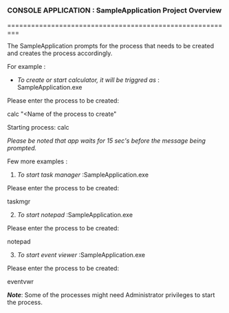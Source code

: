
### CONSOLE APPLICATION : SampleApplication Project Overview
=========================================================

The SampleApplication prompts for the process that needs to be created and creates the process accordingly.

 For example : 
 + _To create or start calculator, it will be triggred as_ : SampleApplication.exe
 
  Please enter the process to be created:
  
  calc "<Name of the process to create"
  
  Starting process: calc
  
_Please be noted that app waits for 15 sec's before the message being prompted._

Few more examples : 
1. _To start task manager_ :SampleApplication.exe
 
  Please enter the process to be created:
 
  taskmgr

2. _To start notepad_ :SampleApplication.exe
 
  Please enter the process to be created:
 
  notepad

3. _To start event viewer_ :SampleApplication.exe
 
  Please enter the process to be created:
 
  eventvwr

_**Note**_: Some of the processes might need Administrator privileges to start the process.